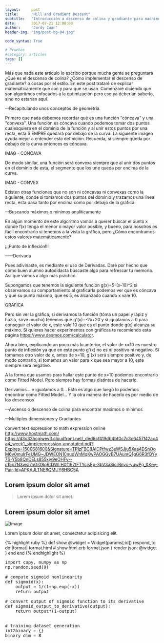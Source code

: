 ```yaml
---
layout:     post
title:      "Hill and Gradient Descent"
subtitle:   "Introducción a descenso de colina y gradiante para machine learning."
date:       2017-07-21 12:00:00
author:     "Jordy Cuan"
header-img: "img/post-bg-04.jpg"

code_syntax: True

# Pruebas
#category: articles
tags: []
---
```


Más que nada este artículo lo escribo porque mucha gente se preguntará ¿Qué es el descenso de colina? ¿Cómo implementar el descenso de gradiante? o cosas por el estilo. En este post trataré de explicar matemáticamente que son y para que se usan. Comenzaré diciendo que son algoritmos enfocados a la optimización pero eso ya deberían saberlo, sino no estarían aquí.


--Recapitulando unos conceptos de geometría.

Primero que nada debemos recordar qué es una función "cóncava" y una "convexa". Una función es cóncava cuando podemos tomar dos puntos cualesquiera en el dominio de la función y al unir estos puntos por una recta, esta SIEMPRE quedará por debajo de la curva. La siguiente imagen ayuda mejor a entender esta definición. Recuerda, si siempre queda por debajo de la curva entonces es cóncava.

IMAG - CONCAVA

De modo similar, una función será convexa siempre que al unir dos puntos en el dominio de esta, el segmento que los une queda por encima de la curva.

IMAG - CONVEX

Existen otras funciones que no son ni cóncavas ni convexas como la siguiente, donde si tomamos dos puntos del dominio y trazamos una línea recta, esta pasa tanto por encima como por debajo de la gráfica.



--Buscando máximos o mínimos analíticamente

En algún momento de este algoritmo vamos a querer buscar el punto x donde f(x) tenga el menor o mayor valor posible, y bueno, para nosotros es fácil encontrarlo si tenemos a la vista la gráfica, pero ¿Cómo encontramos estos valores matemáticamente?



¡¡¡Punto de inflexión!!!


----Derivada

Pues adivinaste, es mediante el uso de Derivadas. Daré por hecho que como buen alumno autodidacta buscaste algo para refrescar tu memoria. Así que vamos a algo más práctico. 

Supongamos que tenemos la siguiente función 
g(x)=5-(x-10)^2
si observamos su comportamiento al graficarla podemos ver que es cóncava y que su punto máximo, que es 5, es alcanzado cuando x vale 10.

GRAFICA

Pero sin ver la gráfica, si derivamos la función (tóma un papel y lápiz y hazlo, sirve mucho) tenemos que g'(x)=-2x+20 y si igualamos a 0 para conseguir el valor de x, este vale 10 que es el punto donde g(x) alcanza su máximo. Si quieres hacer experimentos con gráficas te recomiendo esta página https://www.desmos.com/calculator.

Ahora bien, explicando un poco más lo anterior, el valor de x=10 es nuestro punto de inflexión ya que en este punto g'(x) no es ni positivo ni negativo. Si tomamos otro valor de x, antes de x=10, g'(x) será siempre positivo y, de modo contrario, si tomamos un valor para x que sea mayor a 10, este siempre será negativo.

A la forma que usamos para hallar este punto de x=10 podemos encontrarlo como Fitted Model. Pero siempre hay formas distintas de hacerlo.


Derivamos... e igualamos a 0... Esto es algo que luego lo podemos encontrar como Fitted Model... Y la otra manera de hacerlo es por medio de los descensos


--Ascenso o descenso de colina para encontrar maximos o mínimos


--Multiples dimensiones y Gradiantes


convert text expression to math expression online
http://www.hostmath.com/
https://d3c33hcgiwev3.cloudfront.net/_ded8cf419db4bf0c7c3c6457f42ac4a4_week1_simpleregression-annotated.pdf?Expires=1500681600&Signature=TPIzFBC8AICPtfwz3eWSJju5Xaa4DSnOoM6v0muIrFeUMG~JDWEON10nudWnMqKwPAOGGyB7UAumQ1gG6R3fQYy7S-Y5b8QnDELs855xjv9eOHFv--c15p7N3wsi7nGiG8qRtDWLH0f1R7tFTYcisEp-SbV3aSicrBnyc-yuwPg_&Key-Pair-Id=APKAJLTNE6QMUY6HBC5A


<p></p>

<p></p>

<p></p>

<h2 class="section-heading">Lorem ipsum dolor sit amet</h2>

<p></p>

<p></p>

<blockquote>Lorem ipsum dolor sit amet.</blockquote>

<p></p>

<h2 class="section-heading">Lorem ipsum dolor sit amet</h2>

<p></p>

<img src="{{ site.baseurl }}/img/post-sample-image.jpg" alt="Image">

<span class="caption text-muted">Lorem ipsum dolor sit amet, consectetur adipisicing elit.</span>

<p></p>

<p></p>


{% highlight ruby %}
def show
  @widget = Widget(params[:id])
  respond_to do |format|
    format.html # show.html.erb
    format.json { render json: @widget }
  end
end
{% endhighlight %}


<pre class="brush: python">
import copy, numpy as np
np.random.seed(0)

# compute sigmoid nonlinearity
def sigmoid(x):
    output = 1/(1+np.exp(-x))
    return output

# convert output of sigmoid function to its derivative
def sigmoid_output_to_derivative(output):
    return output*(1-output)


# training dataset generation
int2binary = {}
binary_dim = 8
</pre>


<p></p>

<p></p>

<p></p>

<p></p>

<p></p>

<p></p>

<p></p>
